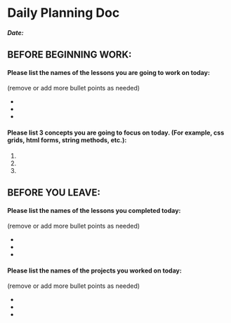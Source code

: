 # Daily Planning Doc

##### Date:

## BEFORE BEGINNING WORK:


#### Please list the names of the lessons you are going to work on today:

(remove or add more bullet points as needed)

*

*

*



#### Please list 3 concepts you are going to focus on today. (For example, css grids, html forms, string methods, etc.):

1.

2.

3.



## BEFORE YOU LEAVE:


#### Please list the names of the lessons you completed today:

(remove or add more bullet points as needed)

*

*

*



#### Please list the names of the projects you worked on today:

(remove or add more bullet points as needed)

*

*

*
